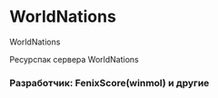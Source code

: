 # WorldNations
WorldNations

Ресурспак сервера WorldNations

### Разработчик: FenixScore(winmol) и другие 
